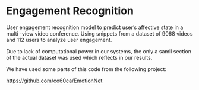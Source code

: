 # Engagement Recognition
User engagement recognition model to predict user’s affective state in a multi -view video conference. Using snippets from a dataset of 9068 videos
and 112 users to analyze user engagement.

Due to lack of computational power in our systems, the only a samll section of the actual dataset was used which reflects in our results.

We have used some parts of this code from the following project:

https://github.com/co60ca/EmotionNet
